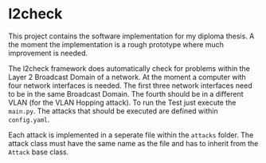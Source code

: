 # l2check
This project contains the software implementation for my diploma thesis.
A the moment the implementation is a rough prototype where much improvement is needed.

The l2check framework does automatically check for problems within the Layer 2 Broadcast Domain of a network.
At the moment a computer with four network interfaces is needed.
The first three network interfaces need to be in the same Broadcast Domain.
The fourth should be in a different VLAN (for the VLAN Hopping attack).
To run the Test just execute the `main.py`.
The attacks that should be executed are defined within `config.yaml`. 

Each attack is implemented in a seperate file within the `attacks` folder.
The attack class must have the same name as the file and has to inherit from the `Attack` base class.

